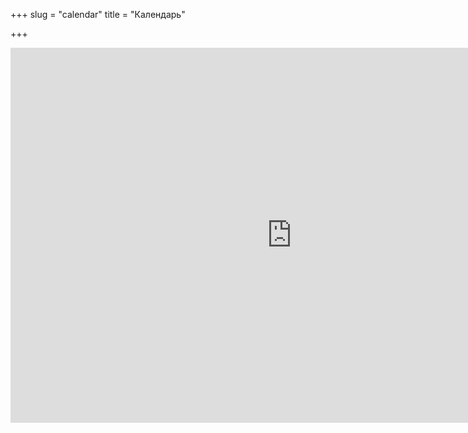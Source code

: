 +++
slug = "calendar"
title = "Календарь"

+++
<iframe src="https://calendar.google.com/calendar/embed?src=lumikellokuopio%40gmail.com&amp;showTitle=0&amp;showPrint=0&amp;showTabs=0&amp;showCalendars=0&amp;height=600&amp;wkst=2&amp;hl=ru&amp;bgcolor=%23FFFFFF&amp;color=%235229A3&amp;ctz=Europe%2FHelsinki" style="border-width:0" width="900" height="600" frameborder="0" scrolling="no"></iframe>